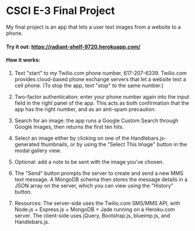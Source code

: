 # CSCI E-3 Final Project

My final project is an app that lets a user text images from a website to a phone.

#### Try it out: https://radiant-shelf-9720.herokuapp.com/

#### How it works:

1. Text "start" to my Twilio.com phone number, 617-207-6339. Twilio.com provides cloud-based phone exchange servers that let a website text a cell phone. (To stop the app, text "stop" to the same number.)

2. Two-factor authentication: enter your phone number again into the input field in the right panel of the app. This acts as both confirmation that the app has the right number, and as an anti-spam precaution.

3. Search for an image: the app runs a Google Custom Search through Google Images, then returns the first ten hits.

4. Select an image either by clicking on one of the Handlebars.js-generated thumbnails, or by using the "Select This Image" button in the modal gallery view.

5. Optional: add a note to be sent with the image you've chosen.

6. The "Send" button prompts the server to create and send a new MMS text message. A MongoDB schema then stores the message details in a JSON array on the server, which you can view using the "History" button.

7. Resources: The server-side uses the Twilio.com SMS/MMS API, with Node.js + Express.js + MongoDB + Jade running on a Heroku.com server. The client-side uses jQuery, Bootstrap.js, blueimp.js, and Handlebars.js.